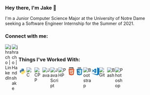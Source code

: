 ### Hey there, I'm Jake 👋
I'm a Junior Computer Science Major at the University of Notre Dame seeking a Software Engineer Internship for the Summer of 2021.

### Connect with me:
[<img align="left" alt="jhracho | LinkedIn" width="22px" src="https://camo.githubusercontent.com/c8a9c5b414cd812ad6a97a46c29af67239ddaeae08c41724ff7d945fb4c047e5/68747470733a2f2f6564656e742e6769746875622e696f2f537570657254696e7949636f6e732f696d616765732f7376672f6c696e6b6564696e2e737667" />][linkedin]
[<img align="left" alt="jhracho | Handshake" width="22px" src="https://media-exp1.licdn.com/dms/image/C560BAQFFpUCc7M011A/company-logo_200_200/0/1596048238152?e=1618444800&v=beta&t=gUQ3fWSrxCpt439Qvo49u9082iTS24iYpmsJBOSd9IM" />][handshake]
<br />
### Things I've Worked With:
<img align="left" alt="Visual Studio Code" width="26px" src="https://raw.githubusercontent.com/github/explore/80688e429a7d4ef2fca1e82350fe8e3517d3494d/topics/python/python.png"/>
<img align="left" alt="C" width="26px" src="https://raw.githubusercontent.com/jmnote/z-icons/master/svg/c.svg"/>
<img align="left" alt="CPP" width="26px" src="https://raw.githubusercontent.com/jmnote/z-icons/master/svg/cpp.svg"/>
<img align="left" alt="Java" width="26px" src="https://raw.githubusercontent.com/jmnote/z-icons/master/svg/java.svg"/>
<img align="left" alt="JavaScript" width="26px" src="https://raw.githubusercontent.com/jmnote/z-icons/master/svg/javascript.svg"/>
<img align="left" alt="PHP" width="30px" bottom="100px" src="https://raw.githubusercontent.com/jmnote/z-icons/master/svg/php.svg"/>
<img align="left" alt="HTML" width="26px" src="https://raw.githubusercontent.com/github/explore/80688e429a7d4ef2fca1e82350fe8e3517d3494d/topics/html/html.png"/>
<img align="left" alt="CSS" width="26px" src="https://raw.githubusercontent.com/github/explore/80688e429a7d4ef2fca1e82350fe8e3517d3494d/topics/css/css.png"/>
<img align="left" alt="Bootstrap" width="26px" src="https://raw.githubusercontent.com/jmnote/z-icons/master/svg/bootstrap.svg"/>
<img align="left" alt="Visual Studio Code" width="26px" src="https://raw.githubusercontent.com/github/explore/80688e429a7d4ef2fca1e82350fe8e3517d3494d/topics/visual-studio-code/visual-studio-code.png"/>
<img align="left" alt="Git" width="26px" src="https://raw.githubusercontent.com/jmnote/z-icons/master/svg/git.svg"/>
<img align="left" alt="Bash" width="26px" src="https://raw.githubusercontent.com/jmnote/z-icons/master/svg/bash.svg"/>
<img align="left" alt="Photoshop" width="26px" src="https://upload.wikimedia.org/wikipedia/commons/thumb/a/af/Adobe_Photoshop_CC_icon.svg/1051px-Adobe_Photoshop_CC_icon.svg.png"/>



[linkedin]: https://www.linkedin.com/in/jake-hracho-61a394181
[handshake]: https://nd.joinhandshake.com/users/20129637
